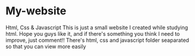 # My-website
Html, Css &amp; Javascript
This is just a small website I created while studying html. Hope you guys like it, and if there's something you think I need to improve, just comment!!
There's html, css and javascript folder seaparated so that you can view more easily
